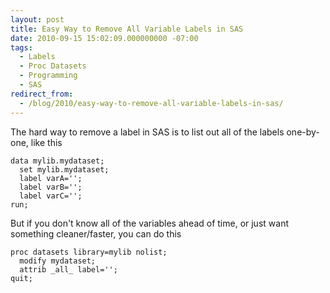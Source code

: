```yaml
---
layout: post
title: Easy Way to Remove All Variable Labels in SAS
date: 2010-09-15 15:02:09.000000000 -07:00
tags:
  - Labels
  - Proc Datasets
  - Programming
  - SAS
redirect_from:
  - /blog/2010/easy-way-to-remove-all-variable-labels-in-sas/
---
```


The hard way to remove a label in SAS is to list out all of the labels one-by-one, like this

```sas
data mylib.mydataset;
  set mylib.mydataset;
  label varA='';
  label varB='';
  label varC='';
run;
```

But if you don't know all of the variables ahead of time, or just want something cleaner/faster, you can do this

```sas
proc datasets library=mylib nolist;
  modify mydataset;
  attrib _all_ label='';
quit;
```
